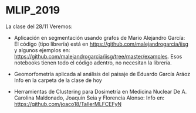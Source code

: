 # MLIP_2019

La clase del 28/11
Veremos:

* Aplicación en segmentación usando grafos de Mario Alejandro García: 
El código (tipo librería) está en https://github.com/malejandrogarcia/iisg
y algunos ejemplos en:
https://github.com/malejandrogarcia/iisg/tree/master/examples. Esos notebooks tienen todo el código adentro, no necesitan la librería.

* Geomorfometría aplicada al análisis del paisaje de Eduardo García Aráoz
Info en la carpeta de la clase de hoy

* Herramientas de Clustering para Dosimetría en Medicina Nuclear De A. Carolina Maldonado, Joaquin Seia y Florencia Alonso:
Info en: https://github.com/joaco18/TallerMLFCEFyN

